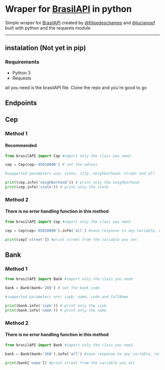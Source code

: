 # Wraper for [BrasilAPI](https://github.com/BrasilAPI/BrasilAPI) in python

Simple wraper for [BrasilAPI](https://github.com/BrasilAPI/BrasilAPI) created by [@filipedeschamps](https://github.com/filipedeschamps) and [@lucianopf](https://github.com/lucianopf) built with python and the requests module

---

## instalation (Not yet in pip)
### Requirements
* Python 3
* Requests

all you need is the brasilAPI file. Clone the repo and you're good to go


## Endpoints
## Cep
### Method 1

#### Recommended
```python
from brasilAPI import Cep #import only the class you need

cep = Cep(cep='05010000') # set the adress

#supported parameters are: state, city, neighborhood, street and all

print(cep.info('neighborhood')) # print only the neighborhood
print(cep.info('state')) # print only the state
```

### Method 2
#### There is no error handling function in this method
```python
from brasilAPI import Cep #import only the class you need

cep = Cep(cep='05010000').info('all') #save response to any variable, no error handling function

print(cep['street']) #print street from the variable you set
```

## Bank
### Method 1
```python
from brasilAPI import Bank #import only the class you need

bank = Bank(bank='260') # set the bank code

#supported parameters are: ispb, name, code and fullName

print(bank.info('ispb')) # print only the ispb
print(bank.info('name')) # print only the name
```

### Method 2
#### There is no error handling function in this method
```python
from brasilAPI import Bank #import only the class you need

bank = Bank(bank='260').info('all') #save response to any variable, no error handling function

print(bank['name']) #print street from the variable you set
```